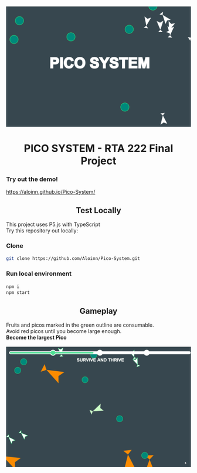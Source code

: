 ![PICO-SYSTEM](/imgs/cover.gif)
# <div align="center">PICO SYSTEM - RTA 222 Final Project</div>
### Try out the demo!
https://aloinn.github.io/Pico-System/
## <div align="center">Test Locally</div>
This project uses P5.js with TypeScript <br/>
Try this repository out locally:  <br/>
### Clone
```bash
git clone https://github.com/Aloinn/Pico-System.git
```
### Run local environment
```bash
npm i
npm start
```

## <div align="center">Gameplay</div>
Fruits and picos marked in the green outline are consumable. <br/>
Avoid red picos until you become large enough. <br/>
**Become the largest Pico**<br/>
<br/>
![PICO-SYSTEM](/imgs/gameplay%202.gif)
